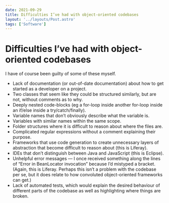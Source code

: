 ```yaml
---
date: 2021-09-29
title: Difficulties I’ve had with object-oriented codebases
layout: '../layouts/Post.astro'
tags: ['Software']
---
```


# Difficulties I’ve had with object-oriented codebases
I have of course been guilty of some of these myself.

* Lack of documentation (or out-of-date documentation) about how to get started as a developer on a project.
* Two classes that seem like they could be structured similarly, but are not, without comments as to why.
* Deeply nested code-blocks (eg a for-loop inside another for-loop inside an if/else inside a try/catch/finally).
* Variable names that don’t obviously describe what the variable is.
* Variables with similar names within the same scope.
* Folder structures where it is difficult to reason about where the files are.
* Complicated regular expressions without a comment explaining their purpose.
* Frameworks that use code generation to create unnecessary layers of abstraction that become difficult to reason about (this is Liferay).
* IDEs that don’t distinguish between Java and JavaScript (this is Eclipse).
* Unhelpful error messages — I once received something along the lines of “Error in BeanLocator invocation” because I’d mistyped a bracket. (Again, this is Liferay. Perhaps this isn’t a problem with the codebase per se, but it does relate to how convoluted object-oriented frameworks can get.)
* Lack of automated tests, which would explain the desired behaviour of different parts of the codebase as well as highlighting where things are broken.
